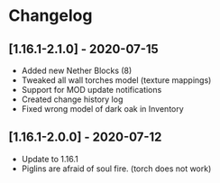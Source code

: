 # Changelog

## [1.16.1-2.1.0] - 2020-07-15
- Added new Nether Blocks (8)
- Tweaked all wall torches model (texture mappings)
- Support for MOD update notifications
- Created change history log
- Fixed wrong model of dark oak in Inventory

## [1.16.1-2.0.0] - 2020-07-12
- Update to 1.16.1
- Piglins are afraid of soul fire. (torch does not work)